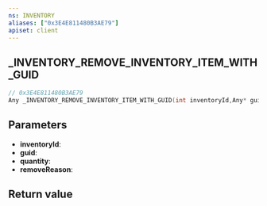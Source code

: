 ```yaml
---
ns: INVENTORY
aliases: ["0x3E4E811480B3AE79"]
apiset: client
---
```

## _INVENTORY_REMOVE_INVENTORY_ITEM_WITH_GUID

```c
// 0x3E4E811480B3AE79
Any _INVENTORY_REMOVE_INVENTORY_ITEM_WITH_GUID(int inventoryId,Any* guid,int quantity,Hash removeReason);
```


## Parameters
* **inventoryId**:
* **guid**:
* **quantity**:
* **removeReason**:

## Return value

